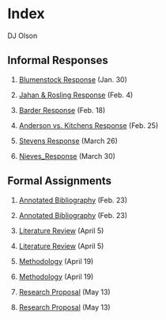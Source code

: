 # Index

DJ Olson

## Informal Responses

1. [Blumenstock Response](https://dj-olson.github.io/workshop/Blumenstock) (Jan. 30)

2. [Jahan & Rosling Response](https://dj-olson.github.io/workshop/jahan_rosling) (Feb. 4)

3. [Barder Response](https://github.com/DJ-Olson/workshop/blob/master/Owen_Barder_Response.md) (Feb. 18)

4. [Anderson vs. Kitchens Response](https://dj-olson.github.io/workshop/AndersonVsKitchens) (Feb. 25) 

5. [Stevens Response](https://dj-olson.github.io/workshop/Stevens_Response) (March 26)

6. [Nieves_Response](https://dj-olson.github.io/workshop/Nieves_Response) (March 30)



## Formal Assignments

1. [Annotated Bibliography](https://github.com/DJ-Olson/workshop/blob/master/AnnotatedBib.md) (Feb. 23)

1. [Annotated Bibliography](https://dj-olson.github.io/workshop/AnnotatedBib) (Feb. 23)
 
 
2. [Literature Review](https://github.com/DJ-Olson/workshop/blob/master/Lit_Review.md) (April 5)

2. [Literature Review](https://dj-olson.github.io/workshop/Lit_Review) (April 5)


3. [Methodology](https://github.com/DJ-Olson/workshop/blob/master/Methodology.md) (April 19)

3. [Methodology](https://dj-olson.github.io/workshop/Methodology) (April 19)


4. [Research Proposal](https://github.com/DJ-Olson/workshop/blob/master/Final_Proposal.md) (May 13)

4. [Research Proposal](https://dj-olson.github.io/workshop/Final_Proposal.) (May 13)




 
